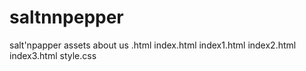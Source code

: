 # saltnnpepper
salt'npapper
assets
about us .html
index.html
index1.html
index2.html
index3.html
style.css
